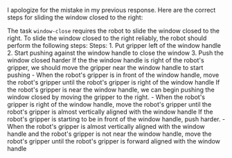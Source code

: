 I apologize for the mistake in my previous response. Here are the correct steps for sliding the window closed to the right:
 
The task `window-close` requires the robot to slide the window closed to the right.
To slide the window closed to the right reliably, the robot should perform the following steps:
    Steps:  1. Put gripper left of the window handle  2. Start pushing against the window handle to close the window  3. Push the window closed harder
    If the the window handle is right of the robot's gripper, we should move the gripper near the window handle to start pushing
    - When the robot's gripper is in front of the window handle, move the robot's gripper until the robot's gripper is right of the window handle
    If the robot's gripper is near the window handle, we can begin pushing the window closed by moving the gripper to the right.
    - When the robot's gripper is right of the window handle, move the robot's gripper until the robot's gripper is almost vertically aligned with the window handle
    If the robot's gripper is starting to be in front of the window handle, push harder.
    - When the robot's gripper is almost vertically aligned with the window handle and the robot's gripper is not near the window handle, move the robot's gripper until the robot's gripper is forward aligned with the window handle